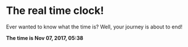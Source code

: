 # The real time clock!

Ever wanted to know what the time is? Well, your journey is about to end!

**The time is Nov 07, 2017, 05:38**